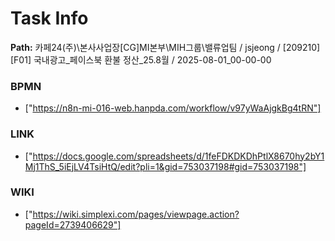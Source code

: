 # Task Info

**Path:** 카페24(주)\본사사업장\[CG]MI본부\MIH그룹\밸류업팀 / jsjeong / [209210] [F01] 국내광고_페이스북 환불 정산_25.8월 / 2025-08-01_00-00-00

### BPMN
- ["https://n8n-mi-016-web.hanpda.com/workflow/v97yWaAjgkBg4tRN"]

### LINK
- ["https://docs.google.com/spreadsheets/d/1feFDKDKDhPtlX8670hy2bY1Mj1ThS_5iEjLV4TsiHtQ/edit?pli=1&gid=753037198#gid=753037198"]

### WIKI
- ["https://wiki.simplexi.com/pages/viewpage.action?pageId=2739406629"]

